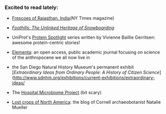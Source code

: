 ### Excited to read lately:

- [Frescoes of Rajasthan, India](http://www.nytimes.com/interactive/2016/05/09/t-magazine/india-rajasthan-frescoes.html?_r=1)(NY Times magazine)

- [_Foothills: The Unlinked Heritage of Snowboarding_](https://www.outsideonline.com/featured-videos)

- UniProt's [Protein Spotlight](http://web.expasy.org/spotlight/) series written by Vivienne Baillie Gerritsen: awesome protein-centric stories!

- [Elementa](https://www.elementascience.org/): an open access, public academic journal focusing on science of the anthropocene we all now live in

- the San Diego Natural History Museum's permanent exhibit [_Extraordinary Ideas from Ordinary People: A History of Citizen Science_](http://www.sdnhm.org/exhibitions/current-exhibitions/extraordinary-ideas/

- The [Hospital Microbiome Project](http://hospitalmicrobiome.com/) (bit scary)

- [Lost crops of North America](https://ngmueller.net/2017/10/09/lost-crops-in-the-all-the-wrong-places/): the blog of Cornell archaeobotanist Natalie Mueller
